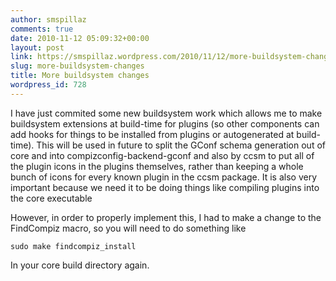 ```yaml
---
author: smspillaz
comments: true
date: 2010-11-12 05:09:32+00:00
layout: post
link: https://smspillaz.wordpress.com/2010/11/12/more-buildsystem-changes/
slug: more-buildsystem-changes
title: More buildsystem changes
wordpress_id: 728
---
```


I have just commited some new buildsystem work which allows me to make buildsystem extensions at build-time for plugins (so other components can add hooks for things to be installed from plugins or autogenerated at build-time). This will be used in future to split the GConf schema generation out of core and into compizconfig-backend-gconf and also by ccsm to put all of the plugin icons in the plugins themselves, rather than keeping a whole bunch of icons for every known plugin in the ccsm package. It is also very important because we need it to be doing things like compiling plugins into the core executable

However, in order to properly implement this, I had to make a change to the FindCompiz macro, so you will need to do something like

    
    sudo make findcompiz_install


In your core build directory again.

